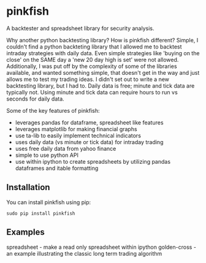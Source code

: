 pinkfish
======

A backtester and spreadsheet library for security analysis.

Why another python backtesting library?  How is pinkfish different?
Simple, I couldn't find a python backteting library that I allowed me to backtest intraday strategies with daily data.  Even simple strategies like 'buying on the close' on the SAME day a 'new 20 day high is set' were not allowed.  Additionally, I was put off by the complexity of some of the libraries available, and wanted something simple, that doesn't get in the way and just allows me to test my trading ideas.  I didn't set out to write a new backtesting library, but I had to.  Daily data is free; minute and tick data are typically not.  Using minute and tick data can require hours to run vs seconds for daily data.

Some of the key features of pinkfish:
 - leverages pandas for dataframe, spreadsheet like features
 - leverages matplotlib for making financial graphs
 - use ta-lib to easily implement technical indicators
 - uses daily data (vs minute or tick data) for intraday trading
 - uses free daily data from yahoo finance
 - simple to use python API
 - use within ipython to create spreadsheets by utilizing pandas dataframes and itable formatting

## Installation
You can install pinkfish using pip:
```
sudo pip install pinkfish
```

## Examples
spreadsheet - make a read only spreadsheet within ipython
golden-cross - an example illustrating the classic long term trading algorithm



